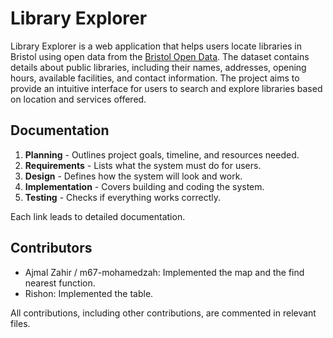 # Library Explorer

Library Explorer is a web application that helps users locate libraries in Bristol using open data from the [Bristol Open Data](https://opendata.bristol.gov.uk/). The dataset contains details about public libraries, including their names, addresses, opening hours, available facilities, and contact information. The project aims to provide an intuitive interface for users to search and explore libraries based on location and services offered.

## Documentation

1. **Planning** - Outlines project goals, timeline, and resources needed.  
2. **Requirements** - Lists what the system must do for users.  
3. **Design** - Defines how the system will look and work.  
4. **Implementation** - Covers building and coding the system.  
5. **Testing** - Checks if everything works correctly.  

Each link leads to detailed documentation.

## Contributors

- Ajmal Zahir / m67-mohamedzah: Implemented the map and the find nearest function.
- Rishon: Implemented the table.

All contributions, including other contributions, are commented in relevant files.
